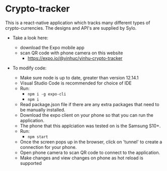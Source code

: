 # Crypto-tracker
This is a react-native application which tracks many different types of crypto-currencies. 
The designs and API's are supplied by Sylo.

 - Take a look here:
   - download the Expo mobile app
   - scan QR code with phone camera on this website
     - https://expo.io/@yinhuc/yinhu-crypto-tracker


 - To modify code:
   - Make sure node is up to date, greater than version 12.14.1
   - Visual Studio Code is recommended for choice of IDE
   - Run:
     - `npm i -g expo-cli`
     - `npm i`
   - Read package.json file if there are any extra packages that need to be manually installed.
   - Download the expo client on your phone so that you can run the application.
   - The phone that this applciation was tested on is the Samsung S10+.
   - Run: 
     - `npm start`
   - Once the screen pops up in the browser, click on 'tunnel' to create a connection for your phone.
   - Open phone camera to scan QR code to connect to the application.
   - Make changes and view changes on phone as hot reload is supported

